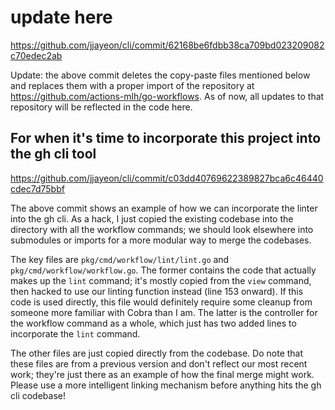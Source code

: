 # update here

https://github.com/jjayeon/cli/commit/62168be6fdbb38ca709bd023209082c70edec2ab

Update: the above commit deletes the copy-paste files mentioned below and replaces them with a proper import of the repository at https://github.com/actions-mlh/go-workflows.  As of now, all updates to that repository will be reflected in the code here.

## For when it's time to incorporate this project into the gh cli tool

https://github.com/jjayeon/cli/commit/c03dd40769622389827bca6c46440cdec7d75bbf

The above commit shows an example of how we can incorporate the linter into the gh cli.  As a hack, I just copied the existing codebase into the directory with all the workflow commands; we should look elsewhere into submodules or imports for a more modular way to merge the codebases.

The key files are `pkg/cmd/workflow/lint/lint.go` and `pkg/cmd/workflow/workflow.go`.  The former contains the code that actually makes up the `lint` command; it's mostly copied from the `view` command, then hacked to use our linting function instead (line 153 onward).  If this code is used directly, this file would definitely require some cleanup from someone more familiar with Cobra than I am.  The latter is the controller for the workflow command as a whole, which just has two added lines to incorporate the `lint` command.

The other files are just copied directly from the codebase.  Do note that these files are from a previous version and don't reflect our most recent work; they're just there as an example of how the final merge might work.  Please use a more intelligent linking mechanism before anything hits the gh cli codebase!
